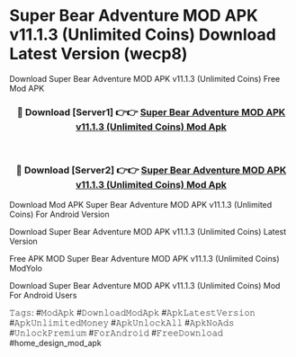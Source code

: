 # Super Bear Adventure MOD APK v11.1.3 (Unlimited Coins) Download Latest Version (wecp8)
Download Super Bear Adventure MOD APK v11.1.3 (Unlimited Coins) Free Mod APK

<div align="center">
<h3>🔴 Download [Server1] 👉👉 <a href="https://apkcomod.com?title=Super_Bear_Adventure_MOD_APK_v11.1.3_(Unlimited_Coins)">Super Bear Adventure MOD APK v11.1.3 (Unlimited Coins) Mod Apk</a></h3><br>

<h3>🔴 Download [Server2] 👉👉 <a href="https://apkcomod.com?title=Super_Bear_Adventure_MOD_APK_v11.1.3_(Unlimited_Coins)">Super Bear Adventure MOD APK v11.1.3 (Unlimited Coins) Mod Apk</a></h3>
</div>


Download Mod APK Super Bear Adventure MOD APK v11.1.3 (Unlimited Coins) For Android Version

Download Super Bear Adventure MOD APK v11.1.3 (Unlimited Coins) Latest Version

Free APK MOD Super Bear Adventure MOD APK v11.1.3 (Unlimited Coins) ModYolo

Download Super Bear Adventure MOD APK v11.1.3 (Unlimited Coins) Mod For Android Users

𝚃𝚊𝚐𝚜: #𝙼𝚘𝚍𝙰𝚙𝚔 #𝙳𝚘𝚠𝚗𝚕𝚘𝚊𝚍𝙼𝚘𝚍𝙰𝚙𝚔 #𝙰𝚙𝚔𝙻𝚊𝚝𝚎𝚜𝚝𝚅𝚎𝚛𝚜𝚒𝚘𝚗 #𝙰𝚙𝚔𝚄𝚗𝚕𝚒𝚖𝚒𝚝𝚎𝚍𝙼𝚘𝚗𝚎𝚢 #𝙰𝚙𝚔𝚄𝚗𝚕𝚘𝚌𝚔𝙰𝚕𝚕 #𝙰𝚙𝚔𝙽𝚘𝙰𝚍𝚜 #𝚄𝚗𝚕𝚘𝚌𝚔𝙿𝚛𝚎𝚖𝚒𝚞𝚖 #𝙵𝚘𝚛𝙰𝚗𝚍𝚛𝚘𝚒𝚍 #𝙵𝚛𝚎𝚎𝙳𝚘𝚠𝚗𝚕𝚘𝚊𝚍 #home_design_mod_apk